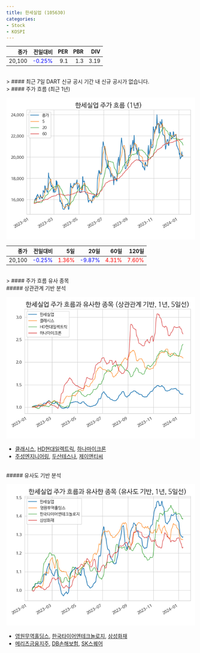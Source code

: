 ```yaml
---
title: 한세실업 (105630)
categories:
- Stock
- KOSPI
---
```


|종가|전일대비|PER|PBR|DIV|
|---:|-------:|--:|--:|--:|
|20,100|<span style="color: blue">-0.25%</span>|9.1|1.3|3.19|

<!-- more -->

<br>
> #### 최근 7일 DART 신규 공시
기간 내 신규 공시가 없습니다.

<br>
> #### 주가 흐름 (최근 1년)

![105630](/assets/images/stock/105630.png)

|종가|전일대비|5일|20일|60일|120일|
|---:|-------:|--:|---:|---:|----:|
|20,100|<span style="color: blue">-0.25%</span>|<span style="color: red">1.36%</span>|<span style="color: blue">-9.87%</span>|<span style="color: red">4.31%</span>|<span style="color: red">7.60%</span>|

<br>
> #### 주가 흐름 유사 종목

<br>
##### 상관관계 기반 분석

![105630](/assets/images/stock/105630_corr.png)
- [클래시스](/214150/), [HD현대일렉트릭](/267260/), [하나마이크론](/067310/)
- [주성엔지니어링](/036930/), [두산테스나](/131970/), [제이앤티씨](/204270/)

<br>
##### 유사도 기반 분석

![105630](/assets/images/stock/105630_sim.png)
- [영원무역홀딩스](/009970/), [한국타이어앤테크놀로지](/161390/), [삼성화재](/000810/)
- [메리츠금융지주](/138040/), [DB손해보험](/005830/), [SK스퀘어](/402340/)